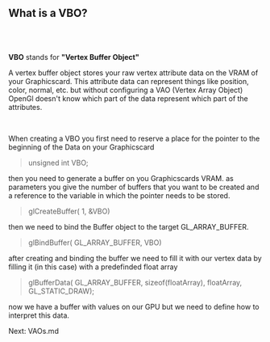## What is a VBO?

<br>
<br>

**VBO** stands for **"Vertex Buffer Object"**

A vertex buffer object stores your raw vertex attribute data on the VRAM of your Graphicscard. This attribute data can represent things like position, color, normal, etc. but without configuring a VAO (Vertex Array Object) OpenGl doesn't know which part of the data represent which part of the attributes.

<br>

When creating a VBO you first need to reserve a place for the pointer to the beginning of the Data on your Graphicscard

> unsigned int VBO;

then you need to generate a buffer on you Graphicscards VRAM. as parameters you give the number of buffers that you want to be created and a reference to the variable in which the pointer needs to be stored.

> glCreateBuffer( 1, &VBO)

then we need to bind the Buffer object to the target GL_ARRAY_BUFFER.

> glBindBuffer( GL_ARRAY_BUFFER, VBO)

after creating and binding the buffer we need to fill it with our vertex data by filling it (in this case) with a predefinded float array

> glBufferData( GL_ARRAY_BUFFER, sizeof(floatArray), floatArray, GL_STATIC_DRAW);

now we have a buffer with values on our GPU but we need to define how to interpret this data.

Next: VAOs.md

